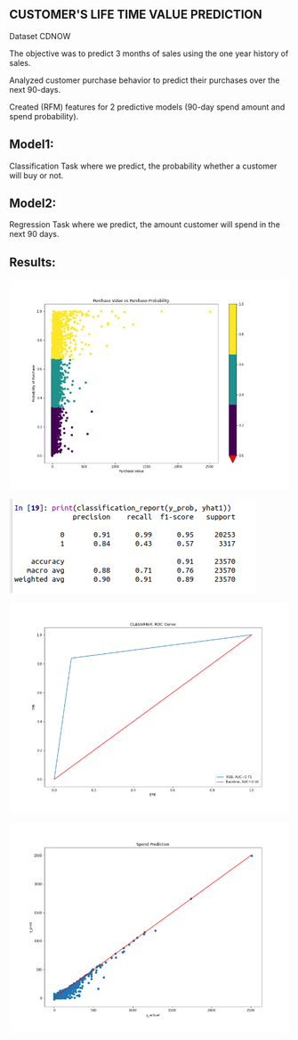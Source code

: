 
## CUSTOMER'S LIFE TIME VALUE PREDICTION

Dataset CDNOW

The objective was to predict 3 months of sales using the one year history of sales.

Analyzed customer purchase behavior to predict their purchases over the next 90-days. 

Created (RFM) features for 2 predictive models (90-day spend amount and spend probability).

## Model1:
Classification Task where we predict, the probability whether a customer will buy or not.

## Model2: 
Regression Task where we predict, the amount customer will spend in the next 90 days.

## Results:

![1](img/plot1.png)

![2](img/purchase_prediction.png)

![3](img/ROC.png)

![4](img/price_prediction.png)

